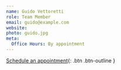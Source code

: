 ```yaml
---
name: Guido Vettoretti
role: Team Member
email: guido@example.com
website: 
photo: guido.jpg
meta:
  Office Hours: By appointment
---
```


[Schedule an appointment](#){: .btn .btn-outline }
